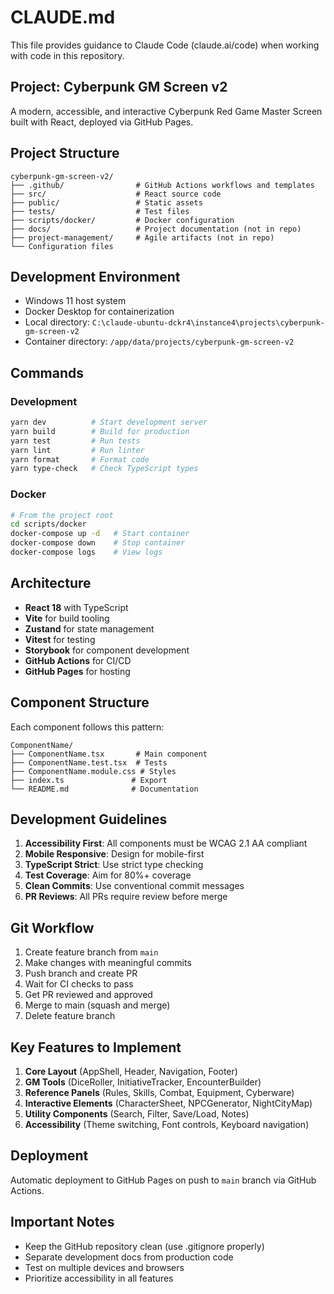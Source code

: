 # CLAUDE.md

This file provides guidance to Claude Code (claude.ai/code) when working with code in this repository.

## Project: Cyberpunk GM Screen v2

A modern, accessible, and interactive Cyberpunk Red Game Master Screen built with React, deployed via GitHub Pages.

## Project Structure

```
cyberpunk-gm-screen-v2/
├── .github/                # GitHub Actions workflows and templates
├── src/                    # React source code
├── public/                 # Static assets
├── tests/                  # Test files
├── scripts/docker/         # Docker configuration
├── docs/                   # Project documentation (not in repo)
├── project-management/     # Agile artifacts (not in repo)
└── Configuration files
```

## Development Environment

- Windows 11 host system
- Docker Desktop for containerization
- Local directory: `C:\claude-ubuntu-dckr4\instance4\projects\cyberpunk-gm-screen-v2`
- Container directory: `/app/data/projects/cyberpunk-gm-screen-v2`

## Commands

### Development
```bash
yarn dev          # Start development server
yarn build        # Build for production
yarn test         # Run tests
yarn lint         # Run linter
yarn format       # Format code
yarn type-check   # Check TypeScript types
```

### Docker
```bash
# From the project root
cd scripts/docker
docker-compose up -d   # Start container
docker-compose down    # Stop container
docker-compose logs    # View logs
```

## Architecture

- **React 18** with TypeScript
- **Vite** for build tooling
- **Zustand** for state management
- **Vitest** for testing
- **Storybook** for component development
- **GitHub Actions** for CI/CD
- **GitHub Pages** for hosting

## Component Structure
Each component follows this pattern:
```
ComponentName/
├── ComponentName.tsx       # Main component
├── ComponentName.test.tsx  # Tests
├── ComponentName.module.css # Styles
├── index.ts               # Export
└── README.md              # Documentation
```

## Development Guidelines

1. **Accessibility First**: All components must be WCAG 2.1 AA compliant
2. **Mobile Responsive**: Design for mobile-first
3. **TypeScript Strict**: Use strict type checking
4. **Test Coverage**: Aim for 80%+ coverage
5. **Clean Commits**: Use conventional commit messages
6. **PR Reviews**: All PRs require review before merge

## Git Workflow

1. Create feature branch from `main`
2. Make changes with meaningful commits
3. Push branch and create PR
4. Wait for CI checks to pass
5. Get PR reviewed and approved
6. Merge to main (squash and merge)
7. Delete feature branch

## Key Features to Implement

1. **Core Layout** (AppShell, Header, Navigation, Footer)
2. **GM Tools** (DiceRoller, InitiativeTracker, EncounterBuilder)
3. **Reference Panels** (Rules, Skills, Combat, Equipment, Cyberware)
4. **Interactive Elements** (CharacterSheet, NPCGenerator, NightCityMap)
5. **Utility Components** (Search, Filter, Save/Load, Notes)
6. **Accessibility** (Theme switching, Font controls, Keyboard navigation)

## Deployment

Automatic deployment to GitHub Pages on push to `main` branch via GitHub Actions.

## Important Notes

- Keep the GitHub repository clean (use .gitignore properly)
- Separate development docs from production code
- Test on multiple devices and browsers
- Prioritize accessibility in all features